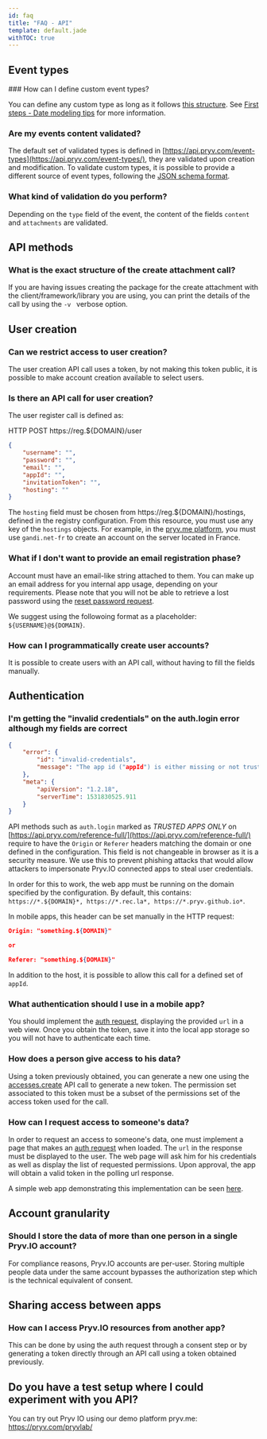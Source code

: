 ```yaml
---
id: faq
title: "FAQ - API"
template: default.jade
withTOC: true
---
```


## Event types

### How can I define custom event types?

You can define any custom type as long as it follows [this structure](http://api.pryv.com/event-types/#basics). See [First steps - Date modeling tips](http://api.pryv.com/getting-started/pryvme/#data-modelling-tips/) for more information.

### Are my events content validated?

The default set of validated types is defined in [https://api.pryv.com/event-types](https://api.pryv.com/event-types/), they are validated upon creation and modification. To validate custom types, it is possible to provide a different source of event types, following the [JSON schema format](https://api.pryv.com/event-types/#format-specification).

### What kind of validation do you perform?

Depending on the `type` field of the event, the content of the fields `content` and `attachments` are validated.

## API methods

### What is the exact structure of the create attachment call?

If you are having issues creating the package for the create attachment with the client/framework/library you are using, you can print the details of the call by using the `-v ` verbose option.

## User creation

### Can we restrict access to user creation?

The user creation API call uses a token, by not making this token public, it is possible to make account creation available to select users.

### Is there an API call for user creation?

The user register call is defined as:

HTTP POST https://reg.${DOMAIN}/user

```json
{
    "username": "",
    "password": "",
    "email": "",
    "appId": "",
    "invitationToken": "",
    "hosting": ""
}
```

The `hosting`  field must be chosen from https://reg.${DOMAIN}/hostings, defined in the registry configuration. From this resource, you must use any key of the `hostings` objects. For example, in the [pryv.me platform](https://reg.pryv.me/hostings), you must use `gandi.net-fr` to create an account on the server located in France.

### What if I don't want to provide an email registration phase?

Account must have an email-like string attached to them. You can make up an email address for you internal app usage, depending on your requirements. Please note that you will not be able to retrieve a lost password using the [reset password request](https://api.pryv.com/reference-full/#request-password-reset).

We suggest using the followoing format as a placeholder: `${USERNAME}@${DOMAIN}`.

### How can I programmatically create user accounts?

It is possible to create users with an API call, without having to fill the fields manually.

## Authentication

### I'm getting the "invalid credentials" on the auth.login error although my fields are correct

```json
{
    "error": {
        "id": "invalid-credentials",
        "message": "The app id ("appId") is either missing or not trusted."
    },
    "meta": {
        "apiVersion": "1.2.18",
        "serverTime": 1531830525.911
    }
}
```

API methods such as `auth.login` marked as *TRUSTED APPS ONLY* on [https://api.pryv.com/reference-full/](https://api.pryv.com/reference-full/) require to have the `Origin` or `Referer` headers matching the domain or one defined in the configuration. This field is not changeable in browser as it is a security measure. We use this to prevent phishing attacks that would allow attackers to impersonate Pryv.IO connected apps to steal user credentials.

In order for this to work, the web app must be running on the domain specified by the configuration. By default, this contains: `https://*.${DOMAIN}*, https://*.rec.la*, https://*.pryv.github.io*`.

In mobile apps, this header can be set manually in the HTTP request:

```json
Origin: "something.${DOMAIN}"

or

Referer: "something.${DOMAIN}"
```

In addition to the host, it is possible to allow this call for a defined set of `appId`.

### What authentication should I use in a mobile app?

You should implement the [auth request](https://api.pryv.com/reference-full/#auth-request), displaying the provided `url` in a web view. Once you obtain the token, save it into the local app storage so you will not have to authenticate each time.

### How does a person give access to his data?

Using a token previously obtained, you can generate a new one using the [accesses.create](https://api.pryv.com/reference/#create-access) API call to generate a new token. The permission set associated to this token must be a subset of the permissions set of the access token used for the call.

### How can I request access to someone's data?

In order to request an access to someone's data, one must implement a page that makes an [auth request](http://api.pryv.com/reference/#auth-request) when loaded. The `url` in the response must be displayed to the user. The web page will ask him for his credentials as well as display the list of requested permissions. Upon approval, the app will obtain a valid token in the polling url response.

A simple web app demonstrating this implementation can be seen [here](https://api.pryv.com/app-web-access/?pryv-reg=reg.pryv.me).

## Account granularity

### Should I store the data of more than one person in a single Pryv.IO account?

For compliance reasons, Pryv.IO accounts are per-user. Storing multiple people data under the same account bypasses the authorization step which is the technical equivalent of consent.

## Sharing access between apps

### How can I access Pryv.IO resources from another app?

This can be done by using the auth request through a consent step or by generating a token directly through an API call using a token obtained previously.

## Do you have a test setup where I could experiment with you API?

You can try out Pryv IO using our demo platform pryv.me: https://pryv.com/pryvlab/

